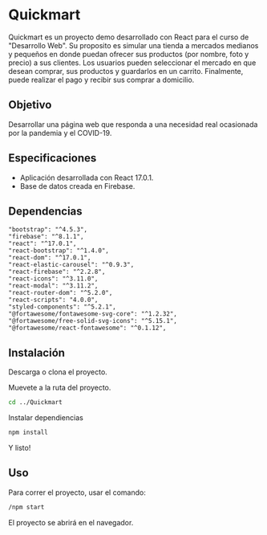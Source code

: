 # Quickmart

Quickmart es un proyecto demo desarrollado con React para el curso de "Desarrollo Web". Su proposito es simular una tienda a mercados medianos y pequeños en donde puedan ofrecer sus productos (por nombre, foto y precio) a sus clientes. Los usuarios pueden seleccionar el mercado en que desean comprar, sus productos y guardarlos en un carrito. Finalmente, puede realizar el pago y recibir sus comprar a domicilio.

## Objetivo

Desarrollar una página web que responda a una necesidad real ocasionada por la pandemia y el COVID-19.

## Especificaciones

- Aplicación desarrollada con React 17.0.1.
- Base de datos creada en Firebase.

## Dependencias
```
"bootstrap": "^4.5.3",
"firebase": "^8.1.1",
"react": "^17.0.1",
"react-bootstrap": "^1.4.0",
"react-dom": "^17.0.1",
"react-elastic-carousel": "^0.9.3",
"react-firebase": "^2.2.8",
"react-icons": "^3.11.0",
"react-modal": "^3.11.2",
"react-router-dom": "^5.2.0",
"react-scripts": "4.0.0",
"styled-components": "^5.2.1",
"@fortawesome/fontawesome-svg-core": "^1.2.32",
"@fortawesome/free-solid-svg-icons": "^5.15.1",
"@fortawesome/react-fontawesome": "^0.1.12",
```
## Instalación

Descarga o clona el proyecto.

Muevete a la ruta del proyecto.
```bash
cd ../Quickmart
```
Instalar dependiencias
```bash
npm install
```
Y listo!

## Uso
Para correr el proyecto, usar el comando:
```bash
/npm start
```
El proyecto se abrirá en el navegador.

